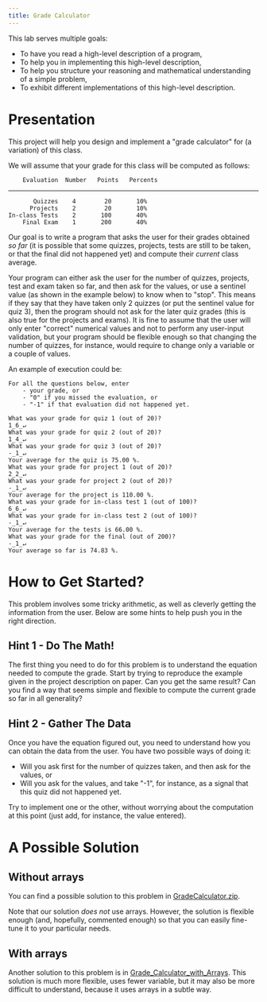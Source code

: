 ```yaml
---
title: Grade Calculator
---
```


This lab serves multiple goals:

- To have you read a high-level description of a program,
- To help you in implementing this high-level description,
- To help you structure your reasoning and mathematical understanding of a simple problem,
- To exhibit different implementations of this high-level description.

# Presentation 

This project will help you design and implement a "grade calculator" for (a variation) of this class.

We will assume that your grade for this class will be computed as follows:

        Evaluation  Number   Points   Percents
  ---------------- -------- -------- ----------
           Quizzes    4        20       10%
          Projects    2        20       10%
    In-class Tests    2       100       40%
        Final Exam    1       200       40%

Our goal is to write a program that asks the user for their grades obtained *so far* (it is possible that some quizzes, projects, tests are still to be taken, or that the final did not happened yet) and compute their *current* class average.

Your program can either ask the user for the number of quizzes, projects, test and exam taken so far, and then ask for the values, or use a sentinel value (as shown in the example below) to know when to "stop".
This means if they say that they have taken only 2 quizzes (or put the sentinel value for quiz 3), then the program should not ask for the later quiz grades (this is also true for the projects and exams).
It is fine to assume that the user will only enter "correct" numerical values and not to perform any user-input validation, but your program should be flexible enough so that changing the number of quizzes, for instance, would require to change only a variable or a couple of values.

An example of execution could be:

```{.text}
For all the questions below, enter 
    - your grade, or 
    - "0" if you missed the evaluation, or
    - "-1" if that evaluation did not happened yet.

What was your grade for quiz 1 (out of 20)?
1̲6̲↵
What was your grade for quiz 2 (out of 20)?
1̲4̲↵
What was your grade for quiz 3 (out of 20)?
-̲1̲↵
Your average for the quiz is 75.00 %.
What was your grade for project 1 (out of 20)? 
2̲2̲↵
What was your grade for project 2 (out of 20)? 
-̲1̲↵
Your average for the project is 110.00 %.
What was your grade for in-class test 1 (out of 100)? 
6̲6̲↵
What was your grade for in-class test 2 (out of 100)? 
-̲1̲↵
Your average for the tests is 66.00 %.
What was your grade for the final (out of 200)?
-̲1̲↵
Your average so far is 74.83 %.
```

# How to Get Started?

This problem involves some tricky arithmetic, as well as cleverly getting the information from the user. Below are some hints to help push you in the right direction. 

## Hint 1 - Do The Math!

The first thing you need to do for this problem is to understand the equation needed to compute the grade.
Start by trying to reproduce the example given in the project description on paper.
Can you get the same result?
Can you find a way that seems simple and flexible to compute the current grade so far in all generality?

## Hint 2 - Gather The Data

Once you have the equation figured out, you need to understand how you can obtain the data from the user.
You have two possible ways of doing it:

- Will you ask first for the number of quizzes taken, and then ask for the values, or
- Will you ask for the values, and take "-1", for instance, as a signal that this quiz did not happened yet.

Try to implement one or the other, without worrying about the computation at this point (just add, for instance, the value entered).

# A Possible Solution

## Without arrays

You can find a possible solution to this problem in [GradeCalculator.zip](Grade_Calculator.zip).

Note that our solution _does not_ use arrays.
However, the solution is flexible enough (and, hopefully, commented enough) so that you can easily fine-tune it to your particular needs.

## With arrays

Another solution to this problem is in [Grade_Calculator_with_Arrays](Grade_Calculator_with_Arrays.zip).
This solution is much more flexible, uses fewer variable, but it may also be more difficult to understand, because it uses arrays in a subtle way.
